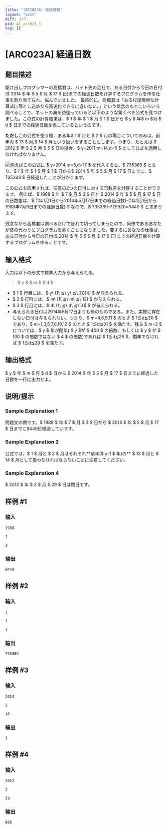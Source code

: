 ```yaml
---
title: "[ARC023A] 経過日数"
layout: "post"
diff: 入门
pid: AT_arc023_1
tag: []
---
```


# [ARC023A] 経過日数

## 题目描述

[problemUrl]: https://atcoder.jp/contests/arc023/tasks/arc023_1

駆け出しプログラマーの高橋君は、バイト先の会社で、ある日付から今日の日付($ 2014 $ 年 $ 5 $ 月 $ 17 $ 日)までの経過日数を計算するプログラムを作る仕事を割り当てられ、悩んでいました。 最終的に、高橋君は「ある程度簡単な計算式に落とし込めたら高速化できるに違いない。」という信念のもとにいろいろ調べることで、ネットの海を彷徨っていると以下のような驚くべき公式を見つけました。この式の計算結果は、$ 1 $ 年 $ 1 $ 月 $ 1 $ 日から $ y $ 年$ m $月 $ d $ 日までの経過日数を表しているというのです。

**ただし**この公式を使う際、ある年$ 1 $ 月と $ 2 $ 月の場合についてのみは、前年の $ 13 $ 月,$ 14 $ 月という扱いをすることとします。つまり、たとえば $ 2012 $ 年 $ 2 $ 月 $ 5 $ 日の場合、$ y=2011,m=14,d=5 $ として公式を適用しなければなりません。

![](https://cdn.luogu.com.cn/upload/vjudge_pic/AT_arc023_1/526ab7a7f0e571c193c89e85de082a5851b275f1.png)例えばこの公式に $ y=2014,m=5,d=17 $ を代入すると、$ 735369 $ となり、$ 1 $ 年 $ 1 $ 月 $ 1 $ 日から$ 2014 $ 年 $ 5 $ 月 $ 17 $ 日までに、$ 735369 $ 日経過したことが分かります。

この公式を応用すれば、任意の2つの日付に対する日数差を計算することができます。 例えば、$ 1988 $ 年 $ 7 $ 月 $ 3 $ 日と $ 2014 $ 年 $ 5 $ 月 $ 17 $ 日の日数差は、$ (1年1月1日から2014年5月17日までの経過日数)-(1年1月1日から1988年7月3日までの経過日数) $ なので、$ 735369-725920=9449 $ と求まります。

残念ながら高橋君は調べるだけで疲れて切ってしまったので、同僚であるあなたが彼の代わりにプログラムを書くことになりました。要するにあなたの仕事は、ある日付から今日の日付($ 2014 $ 年 $ 5 $ 月 $ 17 $ 日)までの経過日数を計算するプログラムを作ることです。

## 输入格式

入力は以下の形式で標準入力から与えられる。

> $ y $ $ m $ $ d $

- $ 1 $ 行目には、$ y\ (1\ ≦\ y\ ≦\ 2014) $ が与えられる。
- $ 2 $ 行目には、$ m\ (1\ ≦\ m\ ≦\ 12) $ が与えられる。
- $ 3 $ 行目には、$ d\ (1\ ≦\ d\ ≦\ 31) $ が与えられる。
- 与えられる日付は2014年5月17日よりも前のものである。また、実際に存在しない日付は与えられない。つまり、$ m=4,6,9,11 $ のとき $ 1≦d≦30 $ であり、$ m=1,3,5,7,8,10,12 $ のとき $ 1≦d≦31 $ を満たす。残る $ m=2 $ については、$ y $ 年が閏年( $ y $が $ 400 $ の倍数、もしくは $ y $ が $ 100 $ の倍数ではない $ 4 $ の倍数)であれば $ 1≦d≦29 $、閏年でなければ $ 1≦d≦28 $ を満たす。

## 输出格式

$ y $ 年 $ m $ 月 $ d $ 日から $ 2014 $ 年 $ 5 $ 月 $ 17 $ 日までに経過した日数を一行に出力せよ。

## 说明/提示

### Sample Explanation 1

問題文の例です。$ 1988 $ 年 $ 7 $ 月 $ 3 $ 日から $ 2014 $ 年 $ 5 $ 月 $ 17 $ 日までに9449日経過しています。

### Sample Explanation 2

公式では、$ 1 $ 月と $ 2 $ 月はそれぞれ\*\*前年($ y-1 $ 年)の\*\* $ 13 $ 月と $ 14 $ 月として扱わなければならないことに注意してください。

### Sample Explanation 4

$ 2012 $ 年 $ 2 $ 月 $ 29 $ 日は閏日です。

## 样例 #1

### 输入

```
1988
7
3
```

### 输出

```
9449
```

## 样例 #2

### 输入

```
1
1
1
```

### 输出

```
735369
```

## 样例 #3

### 输入

```
2014
5
16
```

### 输出

```
1
```

## 样例 #4

### 输入

```
2012
2
29
```

### 输出

```
808
```

